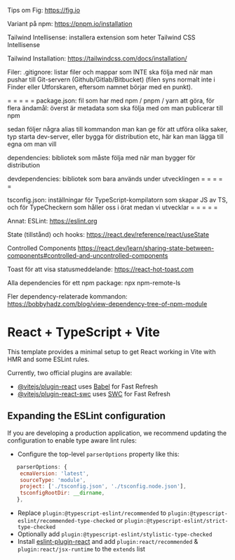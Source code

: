 Tips om Fig: https://fig.io

Variant på npm:
https://pnpm.io/installation

Tailwind Intellisense: installera extension som heter Tailwind CSS Intellisense

Tailwind Installation:
https://tailwindcss.com/docs/installation/

Filer:
.gitignore: listar filer och mappar som INTE ska följa med när man pushar till Git-servern (Github/Gitlab/Bitbucket) (filen syns normalt inte i Finder eller Utforskaren, eftersom namnet börjar med en punkt).

= = = = =
package.json: fil som har med npm / pnpm / yarn att göra, för flera ändamål: överst är metadata som ska följa med om man publicerar till npm

sedan följer några alias till kommandon man kan ge för att utföra olika saker, typ starta dev-server, eller bygga för distribution etc, här kan man lägga till egna om man vill

dependencies: bibliotek som måste följa med när man bygger för distribution

devdependencies: bibliotek som bara används under utvecklingen
= = = = =

tsconfig.json: inställningar för TypeScript-kompilatorn som skapar JS av TS, och för TypeCheckern som håller oss i örat medan vi utvecklar
= = = = =

Annat:
ESLint: https://eslint.org

State (tillstånd) och hooks:
https://react.dev/reference/react/useState

Controlled Components
https://react.dev/learn/sharing-state-between-components#controlled-and-uncontrolled-components

Toast för att visa statusmeddelande: https://react-hot-toast.com

Alla dependencies för ett npm package:
npx npm-remote-ls <packagename>

Fler dependency-relaterade kommandon:
https://bobbyhadz.com/blog/view-dependency-tree-of-npm-module

# React + TypeScript + Vite

This template provides a minimal setup to get React working in Vite with HMR and some ESLint rules.

Currently, two official plugins are available:

-   [@vitejs/plugin-react](https://github.com/vitejs/vite-plugin-react/blob/main/packages/plugin-react/README.md) uses [Babel](https://babeljs.io/) for Fast Refresh
-   [@vitejs/plugin-react-swc](https://github.com/vitejs/vite-plugin-react-swc) uses [SWC](https://swc.rs/) for Fast Refresh

## Expanding the ESLint configuration

If you are developing a production application, we recommend updating the configuration to enable type aware lint rules:

-   Configure the top-level `parserOptions` property like this:

```js
   parserOptions: {
    ecmaVersion: 'latest',
    sourceType: 'module',
    project: ['./tsconfig.json', './tsconfig.node.json'],
    tsconfigRootDir: __dirname,
   },
```

-   Replace `plugin:@typescript-eslint/recommended` to `plugin:@typescript-eslint/recommended-type-checked` or `plugin:@typescript-eslint/strict-type-checked`
-   Optionally add `plugin:@typescript-eslint/stylistic-type-checked`
-   Install [eslint-plugin-react](https://github.com/jsx-eslint/eslint-plugin-react) and add `plugin:react/recommended` & `plugin:react/jsx-runtime` to the `extends` list
